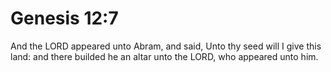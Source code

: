 # Genesis 12:7

And the LORD appeared unto Abram, and said, Unto thy seed will I give this land: and there builded he an altar unto the LORD, who appeared unto him.